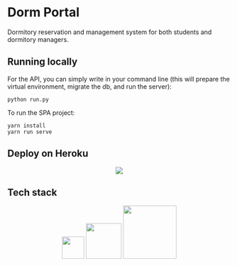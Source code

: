 # Dorm Portal

Dormitory reservation and management system for both students and dormitory managers.

## Running locally

For the API, you can simply write in your command line (this will prepare the virtual environment, migrate the db, and run the server):

```
python run.py
```

To run the SPA project:
```
yarn install
yarn run serve
```

## Deploy on Heroku

<p align="center">
    <a href="https://heroku.com/deploy?template=https://github.com/yaseralnajjar/dorm-portal">
        <img src="https://www.herokucdn.com/deploy/button.svg">
    </a>
</p>

## Tech stack

<p align="center">
    <img src="https://upload.wikimedia.org/wikipedia/commons/5/53/Vue.js_Logo.svg" width="50"> <img src="https://www.djangoproject.com/m/img/logos/django-logo-negative.svg" width="80"> <img src="https://cdn.worldvectorlogo.com/logos/heroku-1.svg" width="120">
</p>
